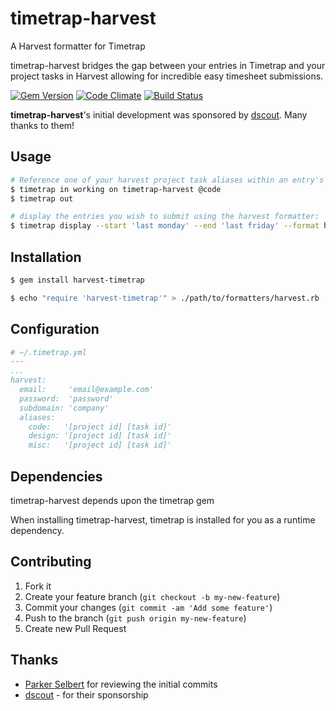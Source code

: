 # timetrap-harvest

A Harvest formatter for Timetrap

timetrap-harvest bridges the gap between your entries in Timetrap and your
project tasks in Harvest allowing for incredible easy timesheet submissions.

[![Gem Version](https://badge.fury.io/rb/timetrap-harvest.png)](http://badge.fury.io/rb/timetrap-harvest)
[![Code Climate](https://codeclimate.com/github/dblandin/timetrap-harvest.png)](https://codeclimate.com/github/dblandin/timetrap-harvest)
[![Build Status](https://travis-ci.org/dblandin/timetrap-harvest.png?branch=master)](https://travis-ci.org/dblandin/timetrap-harvest)

__timetrap-harvest__'s initial development was sponsored by [dscout](https://dscout.com). Many thanks to them!

## Usage

```bash
# Reference one of your harvest project task aliases within an entry's note:
$ timetrap in working on timetrap-harvest @code
$ timetrap out

# display the entries you wish to submit using the harvest formatter:
$ timetrap display --start 'last monday' --end 'last friday' --format harvest
```

## Installation

```bash
$ gem install harvest-timetrap

$ echo "require 'harvest-timetrap'" > ./path/to/formatters/harvest.rb
```

## Configuration

```yaml
# ~/.timetrap.yml
---
...
harvest:
  email:     'email@example.com'
  password:  'password'
  subdomain: 'company'
  aliases:
    code:   '[project id] [task id]'
    design: '[project id] [task id]'
    misc:   '[project id] [task id]'
```

## Dependencies

timetrap-harvest depends upon the timetrap gem

When installing timetrap-harvest, timetrap is installed for you as a runtime
dependency.

## Contributing

1. Fork it
2. Create your feature branch (`git checkout -b my-new-feature`)
3. Commit your changes (`git commit -am 'Add some feature'`)
4. Push to the branch (`git push origin my-new-feature`)
5. Create new Pull Request

## Thanks

* [Parker Selbert](https://github.com/sorentwo) for reviewing the initial commits
* [dscout](https://dscout.com) - for their sponsorship

